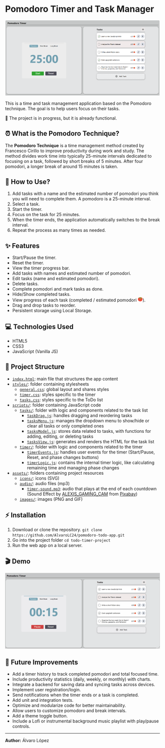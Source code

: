 # Pomodoro Timer and Task Manager

![Web application with the Pomodoro timer on the left and the task list on the right](assets/images/app-screenshot.PNG)

This is a time and task management application based on the Pomodoro technique. The goal is to help users focus on their tasks.

📌 The project is in progress, but it is already functional.


## ⏰ What is the Pomodoro Technique?

The **Pomodoro Technique** is a time management method created by Francesco Cirillo to improve productivity during work and study. The method divides work time into typically 25-minute intervals dedicated to focusing on a task, followed by short breaks of 5 minutes. After four pomodori, a longer break of around 15 minutes is taken.


## 🚀 How to Use?

1. Add tasks with a name and the estimated number of pomodori you think you will need to complete them. A pomodoro is a 25-minute interval.
2. Select a task.
3. Start the timer.
4. Focus on the task for 25 minutes.
5. When the timer ends, the application automatically switches to the break interval.
6. Repeat the process as many times as needed.


## ✨ Features

- Start/Pause the timer.
- Reset the timer.
- View the timer progress bar.
- Add tasks with names and estimated number of pomodori.
- Edit tasks (name and estimated pomodori).
- Delete tasks.
- Complete pomodori and mark tasks as done.
- Hide/Show completed tasks.
- View progress of each task (completed / estimated pomodori <img src="assets/icons/tomato-svgrepo-com.svg" alt="Tomato icon" width="16" height="16">).
- Drag and drop tasks to reorder.
- Persistent storage using Local Storage.


## 💻 Technologies Used

- HTML5
- CSS3
- JavaScript (Vanilla JS)


## 📁 Project Structure

- [`index.html`](index.html): main file that structures the app content
- [`styles/`](styles): folder containing stylesheets
  - [`general.css`](styles/general.css): global layout and shares styles
  - [`timer.css`](styles/timer.css): styles specific to the timer
  - [`tasks.css`](styles/tasks.css): styles specific to the ToDo list
- [`scripts/`](scripts): folder containing JavaScript code
  - [`tasks/`](scripts/tasks): folder with logic and components related to the task list
    - [`taskDrag.js`](scripts/tasks/taskDrag.js): handles dragging and reordering tasks
    - [`tasksMenu.js`](scripts/tasks/tasksMenu.js): manages the dropdown menu to show/hide or clear all tasks or only completed ones
    - [`tasksModel.js`](scripts/tasks/tasksModel.js): stores data related to tasks, with functions for adding, editing, or deleting tasks
    - [`tasksView.js`](scripts/tasks/tasksView.js): generates and renders the HTML for the task list
  - [`timer/`](scripts/timer): folder with logic and components related to the timer
    - [`timerEvents.js`](scripts/timer/timerEvents.js): handles user events for the timer (Start/Pause, Reset, and phase changes buttons)
    - [`timerLogic.js`](scripts/timer/timerLogic.js): contains the internal timer logic, like calculating remaining time and managing phase changes
- [`assets/`](assets): folders containing project resources
  - [`icons/`](assets/icons): icons (SVG)
  - [`audio/`](assets/audio): audio files (mp3)
    - [`timer-sound.mp3`](assets/audio/timer-sound.js): audio that plays at the end of each countdown (Sound Effect by [ALEXIS_GAMING_CAM](https://pixabay.com/es/users/alexis_gaming_cam-50011695/?utm_source=link-attribution&utm_medium=referral&utm_campaign=music&utm_content=342934) from [Pixabay](https://pixabay.com//?utm_source=link-attribution&utm_medium=referral&utm_campaign=music&utm_content=342934))
  - [`images/`](assets/images): images (PNG and GIF)


## ⚡ Installation

1. Download or clone the repository.
  `git clone https://github.com/AlvaroLC24/pomodoro-todo-app.git`
2. Go into the project folder
  `cd todo-timer-project`
3. Run the web app on a local server.


## 🎬 Demo

![Web application demo](assets/images/app-animation.gif)


## 💯 Future Improvements

- Add a timer history to track completed pomodori and total focused time.
- Include productivity statistics (daily, weekly, or monthly) with charts.
- Integrate a backend for saving data and syncing tasks across devices.
- Implement user registration/login.
- Send notifications when the timer ends or a task is completed.
- Add unit and integration tests.
- Optimize and modularize code for better maintainability.
- Allow users to customize pomodoro and break intervals.
- Add a theme toggle button.
- Include a Lofi or instrumental background music playlist with play/pause controls.

---

**Author:** Álvaro López
